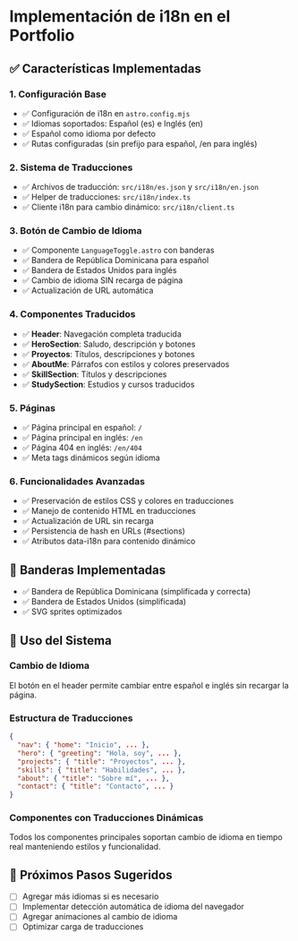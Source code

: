 # Implementación de i18n en el Portfolio

## ✅ Características Implementadas

### 1. Configuración Base
- ✅ Configuración de i18n en `astro.config.mjs`
- ✅ Idiomas soportados: Español (es) e Inglés (en)
- ✅ Español como idioma por defecto
- ✅ Rutas configuradas (sin prefijo para español, /en para inglés)

### 2. Sistema de Traducciones
- ✅ Archivos de traducción: `src/i18n/es.json` y `src/i18n/en.json`
- ✅ Helper de traducciones: `src/i18n/index.ts`
- ✅ Cliente i18n para cambio dinámico: `src/i18n/client.ts`

### 3. Botón de Cambio de Idioma
- ✅ Componente `LanguageToggle.astro` con banderas
- ✅ Bandera de República Dominicana para español
- ✅ Bandera de Estados Unidos para inglés
- ✅ Cambio de idioma SIN recarga de página
- ✅ Actualización de URL automática

### 4. Componentes Traducidos
- ✅ **Header**: Navegación completa traducida
- ✅ **HeroSection**: Saludo, descripción y botones
- ✅ **Proyectos**: Títulos, descripciones y botones
- ✅ **AboutMe**: Párrafos con estilos y colores preservados
- ✅ **SkillSection**: Títulos y descripciones
- ✅ **StudySection**: Estudios y cursos traducidos

### 5. Páginas
- ✅ Página principal en español: `/`
- ✅ Página principal en inglés: `/en`
- ✅ Página 404 en inglés: `/en/404`
- ✅ Meta tags dinámicos según idioma

### 6. Funcionalidades Avanzadas
- ✅ Preservación de estilos CSS y colores en traducciones
- ✅ Manejo de contenido HTML en traducciones
- ✅ Actualización de URL sin recarga
- ✅ Persistencia de hash en URLs (#sections)
- ✅ Atributos data-i18n para contenido dinámico

## 🎨 Banderas Implementadas
- ✅ Bandera de República Dominicana (simplificada y correcta)
- ✅ Bandera de Estados Unidos (simplificada)
- ✅ SVG sprites optimizados

## 🔧 Uso del Sistema

### Cambio de Idioma
El botón en el header permite cambiar entre español e inglés sin recargar la página.

### Estructura de Traducciones
```json
{
  "nav": { "home": "Inicio", ... },
  "hero": { "greeting": "Hola, soy", ... },
  "projects": { "title": "Proyectos", ... },
  "skills": { "title": "Habilidades", ... },
  "about": { "title": "Sobre mí", ... },
  "contact": { "title": "Contacto", ... }
}
```

### Componentes con Traducciones Dinámicas
Todos los componentes principales soportan cambio de idioma en tiempo real manteniendo estilos y funcionalidad.

## 🚀 Próximos Pasos Sugeridos
- [ ] Agregar más idiomas si es necesario
- [ ] Implementar detección automática de idioma del navegador
- [ ] Agregar animaciones al cambio de idioma
- [ ] Optimizar carga de traducciones